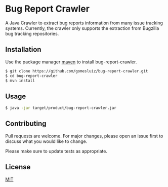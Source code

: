 # Bug Report Crawler
A Java Crawler to extract bug reports information from many issue tracking systems. Currently, the crawler only supports the extraction from Bugzilla bug tracking repositories.

## Installation

Use the package manager [maven](https://maven.apache.org/download.cgi) to install bug-report-crawler.

```bash
$ git clone https://github.com/gomesluiz/bug-report-crawler.git
$ cd bug-report-crawler
$ mvn install
```

## Usage

```bash 
$ java -jar target/product/bug-report-crawler.jar
```
  
## Contributing
Pull requests are welcome. For major changes, please open an issue first to discuss what you would like to change.

Please make sure to update tests as appropriate.

## License
[MIT](https://choosealicense.com/licenses/mit/)
